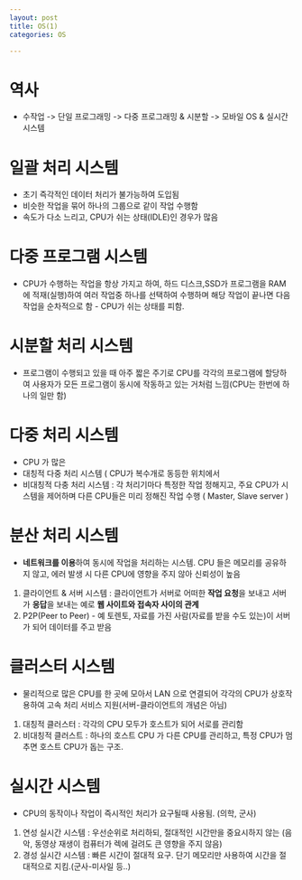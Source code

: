 ```yaml
---
layout: post
title: OS(1)
categories: OS

---
```


# 역사
* 수작업 -> 단일 프로그래밍 -> 다중 프로그래밍 & 시분할 -> 모바일 OS & 실시간 시스템

# 일괄 처리 시스템
 * 초기 즉각적인 데이터 처리가 불가능하여 도입됨
 * 비슷한 작업을 묶어 하나의 그룹으로 같이 작업 수행함
 * 속도가 다소 느리고, CPU가 쉬는 상태(IDLE)인 경우가 많음

# 다중 프로그램 시스템 
 * CPU가 수행하는 작업을 항상 가지고 하여, 하드 디스크,SSD가 프로그램을 RAM에 적재(실행)하여 여러 작업중 하나를 선택하여 수행하며 해당 작업이 끝나면 다음 작업을 순차적으로 함 - CPU가 쉬는 상태를 피함.

# 시분할 처리 시스템 
 * 프로그램이 수행되고 있을 때 아주 짧은 주기로 CPU를 각각의 프로그램에 할당하여 사용자가 모든 프로그램이 동시에 작동하고 있는 거처럼 느낌(CPU는 한번에 하나의 일만 함)


# 다중 처리 시스템

* CPU 가 많은 
* 대칭적 다중 처리 시스템 ( CPU가 복수개로 동등한 위치에서 
* 비대칭적 다충 처리 시스템 : 각 처리기마다 특정한 작업 정해지고, 주요 CPU가 시스템을 제어하며 다른 CPU들은 미리 정해진 작업 수행 ( Master, Slave server )

# 분산 처리 시스템

* **네트워크를 이용**하여 동시에 작업을 처리하는 시스템. CPU 들은 메모리를 공유하지 않고, 에러 발생 시 다른 CPU에 영향을 주지 않아 신뢰성이 높음
1. 클라이언트 & 서버 시스템 : 클라이언트가 서버로 어떠한 **작업 요청**을 보내고 서버가 **응답**을 보내는 예로 **웹 사이트와 접속자 사이의 관계** 
2. P2P(Peer to Peer) - 예 토렌토, 자료를 가진 사람(자료를 받을 수도 있는)이 서버가 되어 데이터를 주고 받음

# 클러스터 시스템 

* 물리적으로 많은 CPU를 한 곳에 모아서 LAN 으로 연결되어 각각의 CPU가 상호작용하여 고속 처리 서비스 지원(서버-클라이언트의 개념은 아님)
1. 대칭적 클러스터 : 각각의 CPU 모두가 호스트가 되어 서로를 관리함
2. 비대칭적 클러스트 : 하나의 호스트 CPU 가 다른 CPU를 관리하고, 특정 CPU가 멈추면 호스트 CPU가 돕는 구조.

# 실시간 시스템 

* CPU의 동작이나 작업이 즉시적인 처리가 요구될때 사용됨. (의학, 군사)
1. 연성 실시간 시스템 : 우선순위로 처리하되, 절대적인 시간만을 중요시하지 않는 (음악, 동영상 재생이 컴퓨터가 렉에 걸려도 큰 영향을 주지 않음)
2. 경성 실시간 시스템 : 빠른 시간이 절대적 요구. 단기 메모리만 사용하여 시간을 절대적으로 지킴.(군사-미사일 등..)
